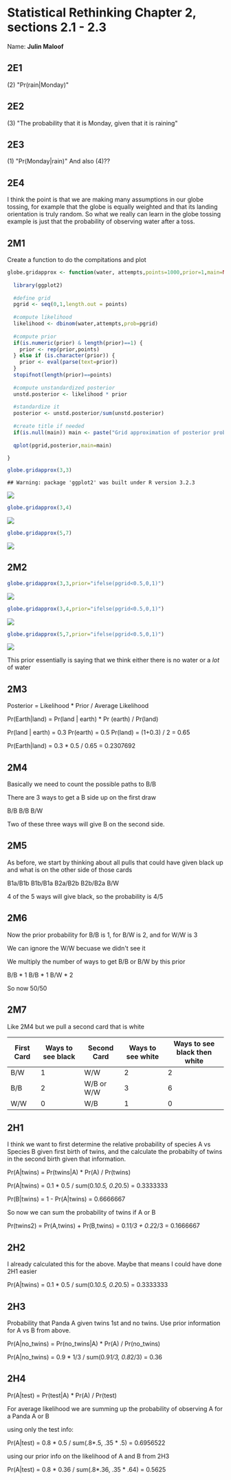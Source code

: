 # Statistical Rethinking Chapter 2, sections 2.1 - 2.3

Name: __Julin Maloof__

## 2E1

(2) "Pr(rain|Monday)"

## 2E2

(3) "The probability that it is Monday, given that it is raining"

## 2E3

(1) "Pr(Monday|rain)"
And also (4)??

## 2E4

I think the point is that we are making many assumptions in our globe tossing, for example that the globe is equally weighted and that its landing orientation is truly random.  So what we really can learn in the globe tossing example is just that the probability of observing water after a toss.

## 2M1

Create a function to do the compitations and plot

```r
globe.gridapprox <- function(water, attempts,points=1000,prior=1,main=NULL) {
  
  library(ggplot2)
  
  #define grid
  pgrid <- seq(0,1,length.out = points)
  
  #compute likelihood
  likelihood <- dbinom(water,attempts,prob=pgrid)
  
  #compute prior
  if(is.numeric(prior) & length(prior)==1) {
    prior <- rep(prior,points)
  } else if (is.character(prior)) {
    prior <- eval(parse(text=prior))
  }
  stopifnot(length(prior)==points)
  
  #compute unstandardized posterior
  unstd.posterior <- likelihood * prior
  
  #standardize it
  posterior <- unstd.posterior/sum(unstd.posterior)
  
  #create title if needed
  if(is.null(main)) main <- paste("Grid approximation of posterior probability\nwith",water,"water observations from",attempts,"attempts")
  
  qplot(pgrid,posterior,main=main)

}
```


```r
globe.gridapprox(3,3)
```

```
## Warning: package 'ggplot2' was built under R version 3.2.3
```

![](2016-02-11-assignment_files/figure-html/unnamed-chunk-2-1.png)

```r
globe.gridapprox(3,4)
```

![](2016-02-11-assignment_files/figure-html/unnamed-chunk-2-2.png)

```r
globe.gridapprox(5,7)
```

![](2016-02-11-assignment_files/figure-html/unnamed-chunk-2-3.png)

## 2M2


```r
globe.gridapprox(3,3,prior="ifelse(pgrid<0.5,0,1)")
```

![](2016-02-11-assignment_files/figure-html/unnamed-chunk-3-1.png)

```r
globe.gridapprox(3,4,prior="ifelse(pgrid<0.5,0,1)")
```

![](2016-02-11-assignment_files/figure-html/unnamed-chunk-3-2.png)

```r
globe.gridapprox(5,7,prior="ifelse(pgrid<0.5,0,1)")
```

![](2016-02-11-assignment_files/figure-html/unnamed-chunk-3-3.png)

This prior essentially is saying that we think either there is no water or a _lot_ of water


## 2M3

Posterior = Likelihood * Prior / Average Likelihood

Pr(Earth|land) = Pr(land | earth) * Pr (earth) / Pr(land)

Pr(land | earth) = 0.3
Pr(earth) = 0.5
Pr(land) = (1+0.3) / 2 = 0.65

Pr(Earth|land) = 0.3 * 0.5 / 0.65 = 0.2307692

## 2M4

Basically we need to count the possible paths to B/B

There are 3 ways to get a B side up on the first draw

B/B
B/B
B/W

Two of these three ways will give B on the second side.

## 2M5

As before, we start by thinking about all pulls that could have given black up and what is on the other side of those cards

B1a/B1b
B1b/B1a
B2a/B2b
B2b/B2a
B/W

4 of the 5 ways will give black, so the probability is 4/5

## 2M6

Now the prior probability for B/B is 1, for B/W is 2, and for W/W is 3

We can ignore the W/W becuase we didn't see it

We multiply the number of ways to get B/B or B/W by this prior

B/B * 1
B/B * 1
B/W * 2

So now 50/50

## 2M7 

Like 2M4 but we pull a second card that is white

First Card |Ways to see black |  Second Card | Ways to see white | Ways to see black then white 
-----------|------------------|--------------|-------------------|--------
B/W        |        1         | W/W          | 2                 | 2
B/B        |        2         | W/B or W/W   | 3                 | 6
W/W        |        0         | W/B          | 1                 | 0

## 2H1

I think we want to first determine the relative probability of species A vs Species B given first birth of twins, and the calculate the probabilty of twins in the second birth given that information.

Pr(A|twins) = Pr(twins|A) * Pr(A) / Pr(twins)

Pr(A|twins) = 0.1 * 0.5 / sum(0.1*0.5, 0.2*0.5) = 0.3333333

Pr(B|twins) = 1 - Pr(A|twins) = 0.6666667

So now we can sum the probability of twins if A or B

Pr(twins2) = Pr(A,twins) + Pr(B,twins) = 0.1*1/3 + 0.2*2/3 = 0.1666667

## 2H2

I already calculated this for the above.  Maybe that means I could have done 2H1 easier

Pr(A|twins) = 0.1 * 0.5 / sum(0.1*0.5, 0.2*0.5) = 0.3333333

## 2H3

Probability that Panda A given twins 1st and no twins.  Use prior information for A vs B from above.

Pr(A|no_twins) = Pr(no_twins|A) * Pr(A) / Pr(no_twins)

Pr(A|no_twins) = 0.9 * 1/3 / sum(0.9*1/3, 0.8*2/3) = 0.36

## 2H4

Pr(A|test) = Pr(test|A) * Pr(A) / Pr(test)

For average likelihood we are summing up the probability of observing A for a Panda A or B

using only the test info:

Pr(A|test) = 0.8 * 0.5 / sum(.8*.5, .35 * .5) = 0.6956522

using our prior info on the likelihood of A and B from 2H3

Pr(A|test) = 0.8 * 0.36 / sum(.8*.36, .35 * .64) = 0.5625
